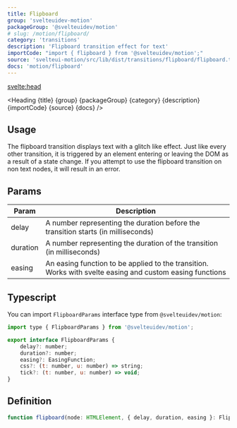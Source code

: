 ```yaml
---
title: Flipboard
group: 'svelteuidev-motion'
packageGroup: '@svelteuidev/motion'
# slug: /motion/flipboard/
category: 'transitions'
description: 'Flipboard transition effect for text'
importCode: "import { flipboard } from '@svelteuidev/motion';"
source: 'svelteui-motion/src/lib/dist/transitions/flipboard/flipboard.ts'
docs: 'motion/flipboard'
---
```


<script>
    import { Demo, MotionDemos } from "@svelteuidev/demos";
    import { Heading } from '$lib/components';
</script>

<svelte:head>

  <title>{title} - SvelteUI</title>
</svelte:head>

<Heading {title} {group} {packageGroup} {category} {description} {importCode} {source} {docs} />

## Usage

The flipboard transition displays text with a glitch like effect. Just like every other transition, it is triggered by an element entering or leaving the DOM as a result of a state change. If you attempt to use the flipboard transition on non text nodes, it will result in an error.

<Demo demo={MotionDemos.flipboardDemo} />

## Params

| Param    | Description                                                                                              |
| -------- | -------------------------------------------------------------------------------------------------------- |
| delay    | A number representing the duration before the transition starts (in milliseconds)                        |
| duration | A number representing the duration of the transition (in milliseconds)                                   |
| easing   | An easing function to be applied to the transition. Works with svelte easing and custom easing functions |

## Typescript

You can import `FlipboardParams` interface type from `@svelteuidev/motion`:

```js
import type { FlipboardParams } from '@svelteuidev/motion';

export interface FlipboardParams {
	delay?: number;
	duration?: number;
	easing?: EasingFunction;
	css?: (t: number, u: number) => string;
	tick?: (t: number, u: number) => void;
}
```

## Definition

```js
function flipboard(node: HTMLElement, { delay, duration, easing }: FlipboardParams): TransitionConfig;
```
